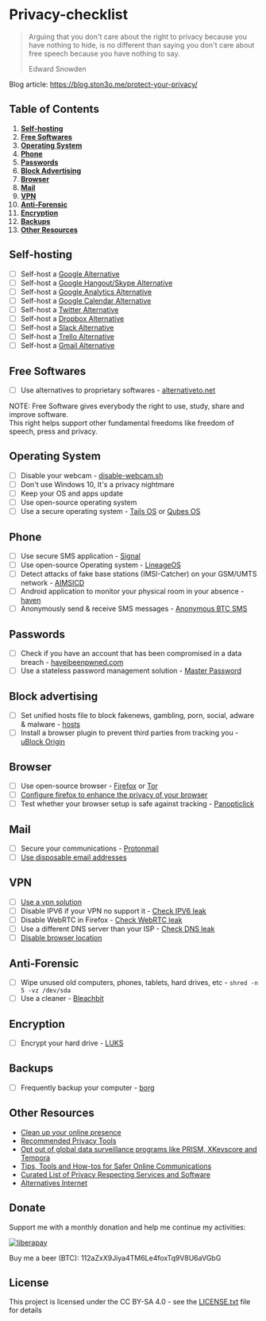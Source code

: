 Privacy-checklist
===

> Arguing that you don't care about the right to privacy because you have nothing to hide, is no different than saying you don't care about free speech because you have nothing to say.
>
> Edward Snowden

Blog article: https://blog.ston3o.me/protect-your-privacy/

## Table of Contents

1. **[Self-hosting](#self-hosting)**
2. **[Free Softwares](#free-softwares)**
3. **[Operating System](#operating-system)**
4. **[Phone](#phone)**
5. **[Passwords](#passwords)**
6. **[Block Advertising](#block-advertising)**
7. **[Browser](#browser)**
8. **[Mail](#mail)**
9. **[VPN](#vpn)**
10. **[Anti-Forensic](#anti-forensic)**
11. **[Encryption](#encryption)**
12. **[Backups](#backups)**
13. **[Other Resources](#other-resources)**

Self-hosting
---

- [ ] Self-host a [Google Alternative](https://searx.me)
- [ ] Self-host a [Google Hangout/Skype Alternative](https://meet.jit.si/)
- [ ] Self-host a [Google Analytics Alternative](https://piwik.org/)
- [ ] Self-host a [Google Calendar Alternative](http://radicale.org/)
- [ ] Self-host a [Twitter Alternative](https://joinmastodon.org/)
- [ ] Self-host a [Dropbox Alternative](https://nextcloud.com/)
- [ ] Self-host a [Slack Alternative](https://rocket.chat/)
- [ ] Self-host a [Trello Alternative](https://wekan.github.io/)
- [ ] Self-host a [Gmail Alternative](https://mailinabox.email/)

Free Softwares
---

- [ ] Use alternatives to proprietary softwares - [alternativeto.net](https://alternativeto.net/)

NOTE: Free Software gives everybody the right to use, study, share and improve software.   
This right helps support other fundamental freedoms like freedom of speech, press and privacy.

Operating System
---

- [ ] Disable your webcam - [disable-webcam.sh](https://gist.github.com/ston3o/9092445b6b4d0a330e8c0b327aeb54ae)
- [ ] Don't use Windows 10, It's a privacy nightmare
- [ ] Keep your OS and apps update
- [ ] Use open-source operating system
- [ ] Use a secure operating system - [Tails OS](https://tails.boum.org/) or [Qubes OS](https://www.qubes-os.org/)

Phone
---

- [ ] Use secure SMS application - [Signal](https://signal.org/)
- [ ] Use open-source Operating system - [LineageOS](https://www.lineageos.org/)
- [ ] Detect attacks of fake base stations (IMSI-Catcher) on your GSM/UMTS network - [AIMSICD](https://cellularprivacy.github.io/Android-IMSI-Catcher-Detector/)
- [ ] Android application to monitor your physical room in your absence - [haven](https://github.com/guardianproject/haven)
- [ ] Anonymously send & receive SMS messages - [Anonymous BTC SMS](https://www.anonymousbtcsms.com/)

Passwords
---

- [ ] Check if you have an account that has been compromised in a data breach - [haveibeenpwned.com](https://haveibeenpwned.com/)
- [ ] Use a stateless password management solution - [Master Password](http://masterpasswordapp.com/)

Block advertising
---

- [ ] Set unified hosts file to block fakenews, gambling, porn, social, adware & malware - [hosts](https://github.com/StevenBlack/hosts)
- [ ] Install a browser plugin to prevent third parties from tracking you - [uBlock Origin](https://github.com/gorhill/uBlock)

Browser
---

- [ ] Use open-source browser - [Firefox](https://www.mozilla.org/en-US/) or [Tor](https://www.torproject.org/)
- [ ] [Configure firefox to enhance the privacy of your browser](https://www.privacytools.io/#about_config)
- [ ] Test whether your browser setup is safe against tracking - [Panopticlick](https://panopticlick.eff.org/)

Mail
---

- [ ] Secure your communications - [Protonmail](https://protonmail.com/)
- [ ] [Use disposable email addresses](https://blog.ston3o.me/meilleures-solutions-adresse-mail-jetable/)

VPN
---

- [ ] [Use a vpn solution](https://www.privacytools.io/#vpn)
- [ ] Disable IPV6 if your VPN no support it - [Check IPV6 leak](http://ipv6leak.com/)
- [ ] Disable WebRTC in Firefox - [Check WebRTC leak](https://diafygi.github.io/webrtc-ips/)
- [ ] Use a different DNS server than your ISP - [Check DNS leak](https://www.dnsleaktest.com/)
- [ ] [Disable browser location](https://www.ivpn.net/knowledgebase/150/My-real-location-is-detected-when-connected-to-VPN-How-to-disable-geolocation.html)

Anti-Forensic
---

- [ ] Wipe unused old computers, phones, tablets, hard drives, etc - `shred -n 5 -vz /dev/sda`
- [ ] Use a cleaner - [Bleachbit](https://www.bleachbit.org/)

Encryption
---

- [ ] Encrypt your hard drive - [LUKS](https://wiki.archlinux.org/index.php/Dm-crypt/Device_encryption)

Backups
---

- [ ] Frequently backup your computer - [borg](https://borgbackup.readthedocs.io/)

Other Resources
---

- [Clean up your online presence](https://deseat.me)
- [Recommended Privacy Tools](https://www.privacytools.io/)
- [Opt out of global data surveillance programs like PRISM, XKeyscore and Tempora](https://prism-break.org/en/)
- [Tips, Tools and How-tos for Safer Online Communications](https://ssd.eff.org/)
- [Curated List of Privacy Respecting Services and Software](https://github.com/nikitavoloboev/privacy-respecting)
- [Alternatives Internet](https://redecentralize.github.io/alternative-internet/)

## Donate

Support me with a monthly donation and help me continue my activities:

[![liberapay](https://liberapay.com/assets/widgets/donate.svg)](https://liberapay.com/ston3o/donate)

Buy me a beer (BTC): 112aZxX9Jiya4TM6Le4foxTq9V8U6aVGbG

## License

This project is licensed under the CC BY-SA 4.0 - see the [LICENSE.txt](LICENSE.txt) file for details
